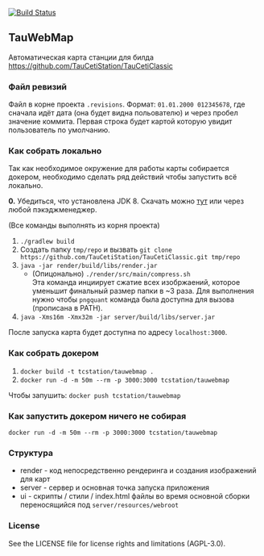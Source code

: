 [![Build Status](https://travis-ci.org/TauCetiStation/TauWebMap.svg?branch=master)](https://travis-ci.org/TauCetiStation/TauWebMap)

## TauWebMap
Автоматическая карта станции для билда https://github.com/TauCetiStation/TauCetiClassic

### Файл ревизий
Файл в корне проекта `.revisions`. Формат: `01.01.2000 012345678`, где сначала идёт дата (она будет видна польователю) и через пробел значение коммита.
Первая строка будет картой которую увидит пользователь по умолчанию.

### Как собрать локально
Так как необходимое окружение для работы карты собирается докером, необходимо сделать ряд действий чтобы запустить всё локально.

**0.** Убедиться, что установлена JDK 8. Скачать можно [тут](https://www.oracle.com/technetwork/java/javase/downloads/jdk8-downloads-2133151.html) или через любой пэкэджменеджер.

(Все команды выполнять из корня проекта)
1. `./gradlew build`
2. Создать папку `tmp/repo` и вызвать `git clone https://github.com/TauCetiStation/TauCetiClassic.git tmp/repo`
3. `java -jar render/build/libs/render.jar`
    - (Опицонально) `./render/src/main/compress.sh`<br>
    Эта команда инциирует сжатие всех изобржаений, которое уменьшит финальный размер папки в ~3 раза.
    Для выполнения нужно чтобы `pngquant` команда была доступна для вызова (прописана в PATH).
4. `java -Xms16m -Xmx32m -jar server/build/libs/server.jar`

После запуска карта будет доступна по адресу `localhost:3000`.

### Как собрать докером
1. `docker build -t tcstation/tauwebmap .`
2. `docker run -d -m 50m --rm -p 3000:3000 tcstation/tauwebmap`

Чтобы запушить: `docker push tcstation/tauwebmap`

### Как запустить докером ничего не собирая
`docker run -d -m 50m --rm -p 3000:3000 tcstation/tauwebmap`

### Структура
* render - код непосредственно рендеринга и создания изображений для карт
* server - сервер и основная точка запуска приложения
* ui - скрипты / стили / index.html файлы во время основной сборки переносящийся под `server/resources/webroot`

### License
See the LICENSE file for license rights and limitations (AGPL-3.0).